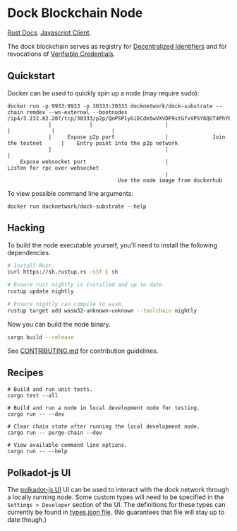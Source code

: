 # Dock Blockchain Node

[Rust Docs](https://docknetwork.github.io/dock-substrate/dock_testnet_runtime).
[Javascript Client](https://github.com/docknetwork/sdk).

The dock blockchain serves as registry for [Decentralized Identifiers](https://www.w3.org/TR/did-core) and for revocations of [Verifiable Credentials](https://www.w3.org/TR/vc-data-model).

## Quickstart

Docker can be used to quickly spin up a node (may require sudo):

```
docker run -p 9933:9933 -p 30333:30333 docknetwork/dock-substrate --chain remdev --ws-external --bootnodes /ip4/3.232.82.207/tcp/30333/p2p/QmPSP1yGiECdm5wVXVDF9stGfvVPSY8QUT4PhYB4Gnk77Q
             |            |                       |                      |             |                  |
             |     Expose p2p port                |              Join the testnet      |    Entry point into the p2p network
             |                                    |                                    |
    Expose websocket port                         |                        Listen for rpc over websocket
                                                  |
                                   Use the node image from dockerhub
```

To view possible command line arguments:

```
docker run docknetwork/dock-substrate --help
```

## Hacking

To build the node executable yourself, you'll need to install the following dependencies.

```bash
# Install Rust.
curl https://sh.rustup.rs -sSf | sh

# Ensure rust nightly is installed and up to date.
rustup update nightly

# Ensure nightly can compile to wasm.
rustup target add wasm32-unknown-unknown --toolchain nightly
```

Now you can build the node binary.

```bash
cargo build --release
```

See [CONTRIBUTING.md](./contributing) for contribution guidelines.

## Recipes

```
# Build and run unit tests.
cargo test --all

# Build and run a node in local development node for testing.
cargo run -- --dev

# Clear chain state after running the local development node.
cargo run -- purge-chain --dev

# View available command line options.
cargo run -- --help
```

## Polkadot-js UI

The [polkadot-js UI](https://polkadot.js.org/apps) UI can be used to interact with the dock network through a locally running node. Some custom types will need to be specified in the `Settings > Developer` section of the UI. The definitions for these types can currently be found in [types.json file](https://github.com/docknetwork/sdk/blob/master/src/types.json). (No guarantees that file will stay up to date though.)
